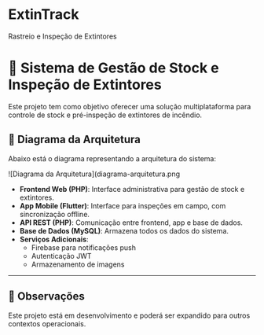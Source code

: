 # ExtinTrack
Rastreio e Inspeção de Extintores

# 🔧 Sistema de Gestão de Stock e Inspeção de Extintores

Este projeto tem como objetivo oferecer uma solução multiplataforma para controle de stock e pré-inspeção de extintores de incêndio.

## 📐 Diagrama da Arquitetura

Abaixo está o diagrama representando a arquitetura do sistema:

![Diagrama da Arquitetura](diagrama-arquitetura.png
- **Frontend Web (PHP)**: Interface administrativa para gestão de stock e extintores.
- **App Mobile (Flutter)**: Interface para inspeções em campo, com sincronização offline.
- **API REST (PHP)**: Comunicação entre frontend, app e base de dados.
- **Base de Dados (MySQL)**: Armazena todos os dados do sistema.
- **Serviços Adicionais**:
  - Firebase para notificações push
  - Autenticação JWT
  - Armazenamento de imagens
---


## 📌 Observações

Este projeto está em desenvolvimento e poderá ser expandido para outros contextos operacionais.


